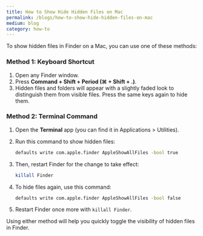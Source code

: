 ```yaml
---
title: How to Show Hide Hidden Files on Mac
permalink: /blogs/how-to-show-hide-hidden-files-on-mac
medium: blog
category: how-to
---
```


To show hidden files in Finder on a Mac, you can use one of these methods:

### Method 1: Keyboard Shortcut

1. Open any Finder window.
2. Press **Command + Shift + Period (⌘ + Shift + .)**.
3. Hidden files and folders will appear with a slightly faded look to distinguish them from visible files. Press the same keys again to hide them.

### Method 2: Terminal Command

1. Open the **Terminal** app (you can find it in Applications > Utilities).
2. Run this command to show hidden files:

   ```bash
   defaults write com.apple.finder AppleShowAllFiles -bool true
   ```

3. Then, restart Finder for the change to take effect:

   ```bash
   killall Finder
   ```

4. To hide files again, use this command:

   ```bash
   defaults write com.apple.finder AppleShowAllFiles -bool false
   ```

5. Restart Finder once more with `killall Finder`.

Using either method will help you quickly toggle the visibility of hidden files in Finder.